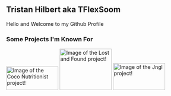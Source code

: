 ## Tristan Hilbert aka TFlexSoom
Hello and Welcome to my Github Profile

### Some Projects I'm Known For
<p align="space-between">
    <link rel="stylesheet" href="https://github.com/TFlexSoom/TFlexSoom/blob/master/styles.css">
    <img 
      width="140" height="64" data-main-image="" style="object-fit:contain;opacity:1" 
      sizes="(min-width: 350px) 350px, 100vw" decoding="async" loading="lazy" 
      src="https://enshrouded-tech.com/static/fe104dfc5550a8e2ba282a2d67d09401/70051/CocosScreencap.png" 
      srcset="https://enshrouded-tech.com/static/fe104dfc5550a8e2ba282a2d67d09401/951a0/CocosScreencap.png 88w,https://enshrouded-tech.com/static/fe104dfc5550a8e2ba282a2d67d09401/40ee4/CocosScreencap.png 175w,https://enshrouded-tech.com/static/fe104dfc5550a8e2ba282a2d67d09401/70051/CocosScreencap.png 350w" 
      alt="Image of the Coco Nutritionist project!"
    >
    <img 
      width="140" height="112" data-main-image="" style="object-fit:contain;opacity:1" sizes="(min-width: 350px) 350px, 100vw" decoding="async" loading="lazy" src="https://enshrouded-tech.com/static/5213b1c1ffe5fdcf84b96143b3e5743d/a619b/LostAndFoundScreencap.png" srcset="https://enshrouded-tech.com/static/5213b1c1ffe5fdcf84b96143b3e5743d/2978f/LostAndFoundScreencap.png 88w,https://enshrouded-tech.com/static/5213b1c1ffe5fdcf84b96143b3e5743d/c7523/LostAndFoundScreencap.png 175w,https://enshrouded-tech.com/static/5213b1c1ffe5fdcf84b96143b3e5743d/a619b/LostAndFoundScreencap.png 350w" alt="Image of the Lost and Found project!"
    >
    <img 
      width="140" height="73" data-main-image="" style="object-fit:contain;opacity:1" sizes="(min-width: 350px) 350px, 100vw" decoding="async" loading="lazy" src="https://enshrouded-tech.com/static/c0aa4eb3f2e4432f0d044161ee003abb/6d683/JnglScreencap.png" srcset="/static/c0aa4eb3f2e4432f0d044161ee003abb/fe0c7/JnglScreencap.png 88w,
      https://enshrouded-tech.com/static/c0aa4eb3f2e4432f0d044161ee003abb/1f575/JnglScreencap.png 175w,
      https://enshrouded-tech.com/static/c0aa4eb3f2e4432f0d044161ee003abb/6d683/JnglScreencap.png 350w" alt="Image of the Jngl project!"
    >
</div>

